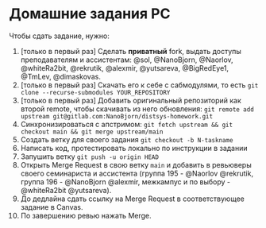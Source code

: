 # Домашние задания РС

Чтобы сдать задание, нужно:

1. [только в первый раз] Сделать **приватный** fork, выдать доступы преподавателям и ассистентам: @sol, @NanoBjorn, @Naorlov, @whiteRa2bit, @rekrutik, @alexmir, @yutsareva, @BigRedEye1, @TmLev, @dimaskovas. 
2. [только в первый раз] Скачать его к себе с сабмодулями, то есть `git clone --recurse-submodules YOUR_REPOSITORY`
3. [только в первый раз] Добавить оригинальный репозиторий как второй remote, чтобы скачивать из него обновления: `git remote add upstream git@gitlab.com:NanoBjorn/distsys-homework.git`
4. Синхронизироваться с апстримом: `git fetch upstream && git checkout main && git merge upstream/main`
5. Создать ветку для своего задания `git checkout -b N-taskname`
6. Написать код, протестировать локально по инструкции в задании
7. Запушить ветку `git push -u origin HEAD`
8. Открыть Merge Request в свою ветку `main` и добавить в ревьюверы своего семинариста и ассистента (группа 195 - @Naorlov @rekrutik, группа 196 - @NanoBjorn @alexmir, межкампус и по выбору - @whiteRa2bit @yutsareva).
9. До дедлайна сдать ссылку на Merge Request в соответствующее задание в Canvas.
10. По завершению ревью нажать Merge.
